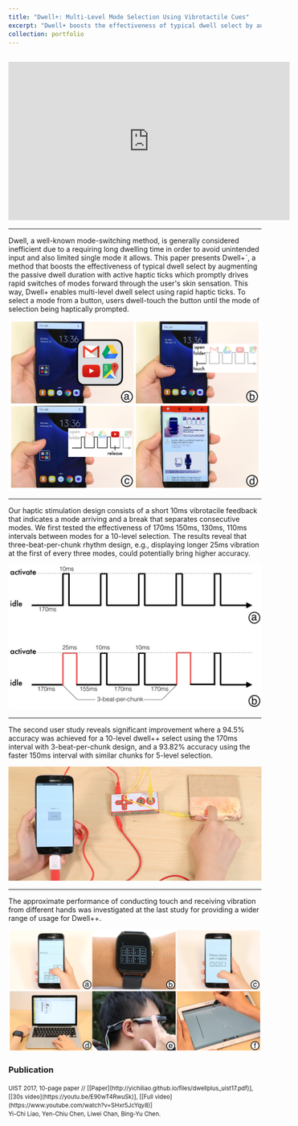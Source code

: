 ```yaml
---
title: "Dwell+: Multi-Level Mode Selection Using Vibrotactile Cues"
excerpt: "Dwell+ boosts the effectiveness of typical dwell select by augmenting the passive dwell duration with active haptic ticks.<br/><img src='/images/dwellplus/dwellplusplus.png'><br><br>"
collection: portfolio
---
```


<br>
<iframe width="560" height="315" src="https://www.youtube.com/embed/E90wT4RwuSk" frameborder="0" allowfullscreen></iframe>

------

Dwell, a well-known mode-switching method, is generally considered inefficient due to a requiring long dwelling time in order to avoid unintended input and also limited single mode it allows. This paper presents Dwell+ˋ, a method that boosts the effectiveness of typical dwell select by augmenting the passive dwell duration with active haptic ticks which promptly drives rapid switches of modes forward through the user's skin sensation. This way, Dwell+ enables multi-level dwell select using rapid haptic ticks. To select a mode from a button, users dwell-touch the button until the mode of selection being haptically prompted.

<img src='/images/dwellplus/teaser.jpg'>

-----
Our haptic stimulation design consists of a short 10ms vibrotacile feedback that indicates a mode arriving and a break that separates consecutive modes. We first tested the effectiveness of 170ms 150ms, 130ms, 110ms intervals between modes for a 10-level selection. The results reveal that three-beat-per-chunk rhythm design, e.g., displaying longer 25ms vibration at the first of every three modes, could potentially bring higher accuracy. 

<img src='/images/dwellplus/dwell_vibpattern.png'>

-----

The second user study reveals significant improvement where a 94.5% accuracy was achieved for a 10-level dwell++ select using the 170ms interval with 3-beat-per-chunk design, and a 93.82% accuracy using the faster 150ms interval with similar chunks for 5-level selection. 

<img src='/images/dwellplus/dwell_study3.png'>

-----

The approximate performance of conducting touch and receiving vibration from different hands was investigated at the last study for providing a wider range of usage for Dwell++.

<img src='/images/dwellplus/dwell_applications.png'>

### Publication
<small>
UIST 2017, 10-page paper // [[Paper](http://yichiliao.github.io/files/dwellplus_uist17.pdf)], [[30s video](https://youtu.be/E90wT4RwuSk)], [[Full video](https://www.youtube.com/watch?v=SHxr5JcYqy8)] 
<br>Yi-Chi Liao, Yen-Chiu Chen, Liwei Chan, Bing-Yu Chen.
</small>